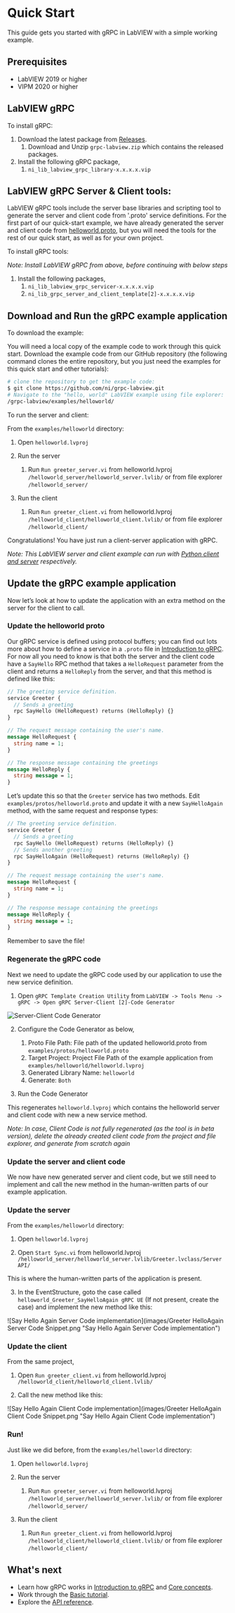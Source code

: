 # Quick Start

This guide gets you started with gRPC in LabVIEW with a simple working example.

## Prerequisites

* LabVIEW 2019 or higher
* VIPM 2020 or higher

## LabVIEW gRPC

To install gRPC:

1. Download the latest package from [Releases](https://github.com/ni/grpc-labview/releases).
    1. Download and Unzip `grpc-labview.zip` which contains the released packages.
2. Install the following gRPC package,
    1. `ni_lib_labview_grpc_library-x.x.x.x.vip`

## LabVIEW gRPC Server & Client tools:

LabVIEW gRPC tools include the server base libraries and scripting tool to generate the server and client code from '.proto' service definitions. For the first part of our quick-start example, we have already generated the server and client code from [helloworld.proto](https://github.com/grpc/grpc/blob/v1.42.0/examples/protos/helloworld.proto), but you will need the tools for the rest of our quick start, as well as for your own project.

To install gRPC tools:

*Note: Install LabVIEW gRPC from above, before continuing with below steps*

1. Install the following packages,
    1. `ni_lib_labview_grpc_servicer-x.x.x.x.vip`
    2. `ni_lib_grpc_server_and_client_template[2]-x.x.x.x.vip`

## Download and Run the gRPC example application

To download the example:

You will need a local copy of the example code to work through this quick start. Download the example code from our GitHub repository (the following command clones the entire repository, but you just need the examples for this quick start and other tutorials):

```sh
# clone the repository to get the example code:
$ git clone https://github.com/ni/grpc-labview.git
# Navigate to the "hello, world" LabVIEW example using file explorer:
/grpc-labview/examples/helloworld/
```

To run the server and client:

From the `examples/helloworld` directory:

1. Open `helloworld.lvproj`

2. Run the server
    1. Run `Run greeter_server.vi` from helloworld.lvproj `/helloworld_server/helloworld_server.lvlib/` or from file explorer `/helloworld_server/`

3. Run the client
    1. Run `Run greeter_client.vi` from helloworld.lvproj `/helloworld_client/helloworld_client.lvlib/` or from file explorer `/helloworld_client/`

Congratulations! You have just run a client-server application with gRPC.

*Note: This LabVIEW server and client example can run with [Python client and server](https://grpc.io/docs/languages/python/quickstart/) respectively.*

## Update the gRPC example application

Now let’s look at how to update the application with an extra method on the server for the client to call. 

### Update the helloworld proto

Our gRPC service is defined using protocol buffers; you can find out lots more about how to define a service in a `.proto` file in [Introduction to gRPC](https://grpc.io/docs/what-is-grpc/introduction/). For now all you need to know is that both the server and the client code have a `SayHello` RPC method that takes a `HelloRequest` parameter from the client and returns a `HelloReply` from the server, and that this method is defined like this:

```proto
// The greeting service definition.
service Greeter {
  // Sends a greeting
  rpc SayHello (HelloRequest) returns (HelloReply) {}
}

// The request message containing the user's name.
message HelloRequest {
  string name = 1;
}

// The response message containing the greetings
message HelloReply {
  string message = 1;
}
```

Let’s update this so that the `Greeter` service has two methods. Edit `examples/protos/helloworld.proto` and update it with a new `SayHelloAgain` method, with the same request and response types:

```proto
// The greeting service definition.
service Greeter {
  // Sends a greeting
  rpc SayHello (HelloRequest) returns (HelloReply) {}
  // Sends another greeting
  rpc SayHelloAgain (HelloRequest) returns (HelloReply) {}
}

// The request message containing the user's name.
message HelloRequest {
  string name = 1;
}

// The response message containing the greetings
message HelloReply {
  string message = 1;
}
```

Remember to save the file!

### Regenerate the gRPC code

Next we need to update the gRPC code used by our application to use the new service definition.

1. Open `gRPC Template Creation Utility` from `LabVIEW -> Tools Menu -> gRPC -> Open gRPC Server-Client [2]-Code Generator`

![Server-Client Code Generator](images/gRPC-ServerClient[2]-CodeGenerator.png "Server-Client Code Generator")

2. Configure the Code Generator as below,
    1. Proto File Path: File path of the updated helloworld.proto from `examples/protos/helloworld.proto`
    2. Target Project: Project File Path of the example application from `examples/helloworld/helloworld.lvproj`
    3. Generated Library Name: `helloworld`
    4. Generate: `Both`

3. Run the Code Generator

This regenerates `helloworld.lvproj` which contains the helloworld server and client code with new a new service method.

*Note: In case, Client Code is not fully regenerated (as the tool is in beta version), delete the already created client code from the project and file explorer, and generate from scratch again*

### Update the server and client code

We now have new generated server and client code, but we still need to implement and call the new method in the human-written parts of our example application.

### Update the server

From the `examples/helloworld` directory:

1. Open `helloworld.lvproj`

2. Open `Start Sync.vi` from helloworld.lvproj `/helloworld_server/helloworld_server.lvlib/Greeter.lvclass/Server API/`

This is where the human-written parts of the application is present.

3. In the EventStructure, goto the case called `helloworld_Greeter_SayHelloAgain gRPC UE` (If not present, create the case) and implement the new method like this:

![Say Hello Again Server Code implementation](images/Greeter HelloAgain Server Code Snippet.png "Say Hello Again Server Code implementation")

### Update the client

From the same project,

1. Open `Run greeter_client.vi` from helloworld.lvproj `/helloworld_client/helloworld_client.lvlib/`

2. Call the new method like this:

![Say Hello Again Client Code implementation](images/Greeter HelloAgain Client Code Snippet.png "Say Hello Again Client Code implementation")

### Run!

Just like we did before, from the `examples/helloworld` directory:

1. Open `helloworld.lvproj`

2. Run the server
    1. Run `Run greeter_server.vi` from helloworld.lvproj `/helloworld_server/helloworld_server.lvlib/` or from file explorer `/helloworld_server/`

3. Run the client
    1. Run `Run greeter_client.vi` from helloworld.lvproj `/helloworld_client/helloworld_client.lvlib/` or from file explorer `/helloworld_client/`

## What's next

* Learn how gRPC works in [Introduction to gRPC](https://grpc.io/docs/what-is-grpc/introduction/) and [Core concepts](https://grpc.io/docs/what-is-grpc/core-concepts/).
* Work through the [Basic tutorial]().
* Explore the [API reference]().